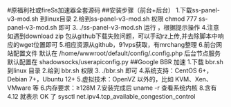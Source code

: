 #原福利社或fireSs加速器全套源码
 ##安装步骤（前台+后台）
    1.下载ss-panel-v3-mod.sh 到linux目录
    2.给到ss-panel-v3-mod.sh 权限 chmod 777 ss-panel-v3-mod.sh 即可
    3. ./ss-panel-v3-mod.sh 运行 ，根据提示操作
    4.注意 如遇到download zip 包从github下载失败问题，可以手动rz上传,并去除脚本中响应的wget位置即可
    5.相应资源从github，91vps获取，有mrchang整理
    6.前台网站配置文件 默认在 /home/wwwroot/default/config/.config.php
      后台节点服务默认配置在 shadowsocks/userapiconfig.py
 ##Google BBR 加速 
    1.下载 bbr.sh 到linux 目录
    2.给到 bbr.sh 权限
    3. ./bbr.sh 即可
    4.系统支持：CentOS 6+，Debian 7+，Ubuntu 12+
    5.虚拟技术：OpenVZ 以外的，比如 KVM、Xen、VMware 等
    6.内存要求：≥128M
    7.安装完成后 uname -r 查看系统内核
    8.含有 4.12 就表示 OK 了 sysctl net.ipv4.tcp_available_congestion_control 
